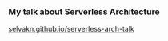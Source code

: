 ### My talk about Serverless Architecture

[selvakn.github.io/serverless-arch-talk](http://bit.ly/serverless-arch)
